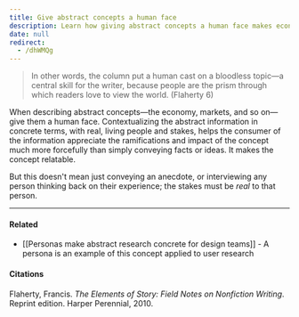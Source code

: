 ```yaml
---
title: Give abstract concepts a human face
description: Learn how giving abstract concepts a human face makes economic and market topics relatable and impactful by showing real people with genuine stakes.
date: null
redirect:
  - /dhWMQg
---
```


> In other words, the column put a human cast on a bloodless topic—a central skill for the writer, because people are the prism through which readers love to view the world. (Flaherty 6)

When describing abstract concepts—the economy, markets, and so on—give them a human face. Contextualizing the abstract information in concrete terms, with real, living people and stakes, helps the consumer of the information appreciate the ramifications and impact of the concept much more forcefully than simply conveying facts or ideas. It makes the concept relatable.

But this doesn't mean just conveying an anecdote, or interviewing any person thinking back on their experience; the stakes must be _real_ to that person.

---

#### Related

- [[Personas make abstract research concrete for design teams]] - A persona is an example of this concept applied to user research

#### Citations

Flaherty, Francis. _The Elements of Story: Field Notes on Nonfiction Writing_. Reprint edition. Harper Perennial, 2010.
